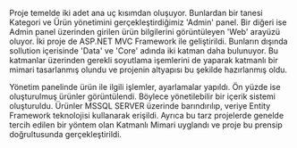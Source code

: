 Proje temelde iki adet ana uç kısımdan oluşuyor. 
Bunlardan bir tanesi Kategori ve Ürün yönetimini gerçekleştirdiğimiz 'Admin' panel. 
Bir diğeri ise Admin panel üzerinden girilen ürün bilgilerini görüntüleyen 'Web' arayüzü oluyor. 
İki proje de ASP.NET MVC Framework ile geliştirildi. 
Bunların dışında sollution içerisinde 'Data' ve 'Core' adında iki katman daha bulunuyor. 
Bu katmanlar üzerinden gerekli soyutlama işemlerini de yaparak katmanlı bir mimari tasarlanmış olundu ve projenin altyapısı bu şekilde hazırlanmış oldu.

Yönetim panelinde ürün ile ilgili işlemler, ayarlamalar yapıldı. 
Ön yüzde ise oluşturulmuş ürünler görüntülendi. Böylece yönetilebilir bir içerik sistemi oluşturuldu. 
Ürünler MSSQL SERVER üzerinde barındırılıp, veriye Entity Framework teknolojisi kullanarak erişildi. 
Ayrıca bu tarz projelerde genelde tercih edilen bir yöntem olan Katmanlı Mimari uyglandı ve proje bu prensip doğrultusunda gerçekleştirildi.

